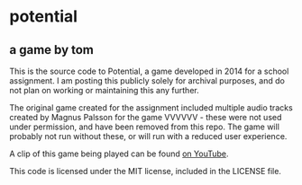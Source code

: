 # potential
## a game by tom

This is the source code to Potential, a game developed in 2014 for a school assignment. I am posting this publicly solely for archival purposes, and do not plan on working or maintaining this any further.

The original game created for the assignment included multiple audio tracks created by Magnus Palsson for the game VVVVVV - these were not used under permission, and have been removed from this repo. The game will probably not run without these, or will run with a reduced user experience.

A clip of this game being played can be found [on YouTube](https://youtu.be/a8BbyBz8EXY).

This code is licensed under the MIT license, included in the LICENSE file.